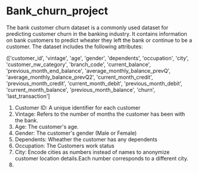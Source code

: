 # Bank_churn_project

The bank customer churn dataset is a commonly used dataset for predicting customer churn in the banking industry. It contains information on bank customers to predict wheater they left the bank or continue to be a customer. The dataset includes the following attributes:

(['customer_id', 'vintage', 'age', 'gender', 'dependents', 'occupation',
       'city', 'customer_nw_category', 'branch_code', 'current_balance',
       'previous_month_end_balance', 'average_monthly_balance_prevQ',
       'average_monthly_balance_prevQ2', 'current_month_credit',
       'previous_month_credit', 'current_month_debit', 'previous_month_debit',
       'current_month_balance', 'previous_month_balance', 'churn',
       'last_transaction']
       
1. Customer ID: A unique identifier for each customer
2. Vintage: Refers to the number of months the customer has been with the bank.
3. Age: The customer's age.
4. Gender: The customer's gender (Male or Female)
5. Dependents: Wheather the customer has any dependents
6. Occupation: The Customers work status
7. City: Encode cities as numbers instead of names to anonymize customer location details.Each number corresponds to a different city.
8. 
